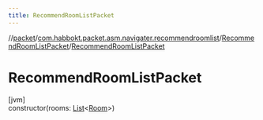 ```yaml
---
title: RecommendRoomListPacket
---
```

//[packet](../../../index.html)/[com.habbokt.packet.asm.navigater.recommendroomlist](../index.html)/[RecommendRoomListPacket](index.html)/[RecommendRoomListPacket](-recommend-room-list-packet.html)



# RecommendRoomListPacket



[jvm]\
constructor(rooms: [List](https://kotlinlang.org/api/latest/jvm/stdlib/kotlin.collections/-list/index.html)&lt;[Room](../../../../api/api/com.habbokt.api.room/-room/index.html)&gt;)




